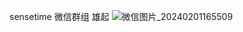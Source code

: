 sensetime 微信群组  雄起
![微信图片_20240201165509](https://github.com/zhangliu520/group_chat/assets/21235078/58a1f518-7b25-44cf-9d61-166ac279c31f)
